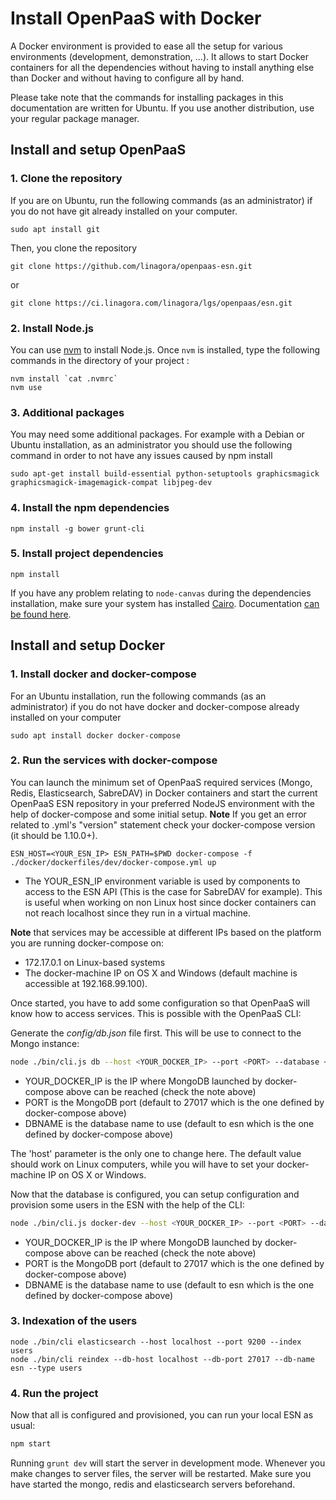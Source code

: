 # Install OpenPaaS with Docker

A Docker environment is provided to ease all the setup for various environments (development, demonstration, ...). It allows to start Docker containers for all the dependencies without having to install anything else than Docker and without having to configure all by hand.

Please take note that the commands for installing packages in this documentation are written for Ubuntu. If you use another distribution, use your regular package manager.

## Install and setup OpenPaaS

### 1. Clone the repository

If you are on Ubuntu, run the following commands (as an administrator) if you do not have git already installed on your computer.

```
sudo apt install git
```

Then, you clone the repository


```
git clone https://github.com/linagora/openpaas-esn.git
```

or

```
git clone https://ci.linagora.com/linagora/lgs/openpaas/esn.git
```

### 2. Install Node.js

You can use [nvm](https://github.com/creationix/nvm) to install Node.js. Once `nvm` is installed, type the following commands in the directory of your project :

```
nvm install `cat .nvmrc`
nvm use
```

### 3. Additional packages

You may need some additional packages. For example with a Debian or Ubuntu installation, as an administrator you should use the following command in order to not have any issues caused by npm install

```
sudo apt-get install build-essential python-setuptools graphicsmagick graphicsmagick-imagemagick-compat libjpeg-dev
```

### 4. Install the npm dependencies

```
npm install -g bower grunt-cli
```

### 5. Install project dependencies 

```
npm install
```

If you have any problem relating to `node-canvas` during the dependencies installation, make sure your system has installed [Cairo](http://cairographics.org/). Documentation [can be found here](https://github.com/Automattic/node-canvas).

## Install and setup Docker

### 1. Install docker and docker-compose

For an Ubuntu installation, run the following commands (as an administrator) if you do not have docker and docker-compose already installed on your computer

```
sudo apt install docker docker-compose
```

### 2. Run the services with docker-compose

You can launch the minimum set of OpenPaaS required services (Mongo, Redis, Elasticsearch, SabreDAV) in Docker containers and start the current OpenPaaS ESN repository in your preferred NodeJS environment with the help of docker-compose and some initial setup.
**Note** If you get an error related to .yml's "version" statement check your docker-compose version (it should be 1.10.0+). 

```
ESN_HOST=<YOUR_ESN_IP> ESN_PATH=$PWD docker-compose -f ./docker/dockerfiles/dev/docker-compose.yml up
```

* The YOUR_ESN_IP environment variable is used by components to access to the ESN API (This is the case for SabreDAV for example).
This is useful when working on non Linux host since docker containers can not reach localhost since they run in a virtual machine.

**Note** that services may be accessible at different IPs based on the platform you are running docker-compose on:

* 172.17.0.1 on Linux-based systems
* The docker-machine IP on OS X and Windows (default machine is accessible at 192.168.99.100).

Once started, you have to add some configuration so that OpenPaaS will know how to access services. This is possible with the OpenPaaS CLI:

Generate the *config/db.json* file first. This will be use to connect to the Mongo instance:

```bash
node ./bin/cli.js db --host <YOUR_DOCKER_IP> --port <PORT> --database <DBNAME>
```

* YOUR_DOCKER_IP is the IP where MongoDB launched by docker-compose above can be reached (check the note above)
* PORT is the MongoDB port (default to 27017 which is the one defined by docker-compose above)
* DBNAME is the database name to use (default to esn which is the one defined by docker-compose above)

The 'host' parameter is the only one to change here. The default value should work on Linux computers, while you will have to set your docker-machine IP on OS X or Windows.

Now that the database is configured, you can setup configuration and provision some users in the ESN with the help of the CLI:


```bash
node ./bin/cli.js docker-dev --host <YOUR_DOCKER_IP> --port <PORT> --database <DBNAME>
```

* YOUR_DOCKER_IP is the IP where MongoDB launched by docker-compose above can be reached (check the note above)
* PORT is the MongoDB port (default to 27017 which is the one defined by docker-compose above)
* DBNAME is the database name to use (default to esn which is the one defined by docker-compose above)

### 3. Indexation of the users

```
node ./bin/cli elasticsearch --host localhost --port 9200 --index users
node ./bin/cli reindex --db-host localhost --db-port 27017 --db-name esn --type users
```
### 4. Run the project

Now that all is configured and provisioned, you can run your local ESN as usual:

 ```bash
 npm start
 ```

Running `grunt dev` will start the server in development mode. Whenever you
make changes to server files, the server will be restarted. Make sure you have
started the mongo, redis and elasticsearch servers beforehand.